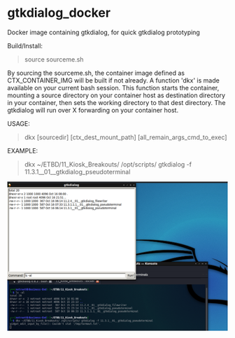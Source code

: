 # gtkdialog_docker
Docker image containing gtkdialog, for quick gtkdialog prototyping

Build/Install:
> source sourceme.sh

By sourcing the sourceme.sh, the container image defined as CTX_CONTAINER_IMG will be built if not already.  A function 'dkx' is made available on your current bash session.  This function starts the container, mounting a source directory on your container host as destination directory in your container, then sets the working directory to that dest directory.  The gtkdialog will run over X forwarding on your container host.

USAGE:
> dkx [sourcedir] [ctx_dest_mount_path] [all_remain_args_cmd_to_exec]


EXAMPLE:
> dkx ~/ETBD/11_Kiosk_Breakouts/ /opt/scripts/ gtkdialog -f 11.3.1__01__gtkdialog_pseudoterminal


![alt text](https://github.com/SYANiDE-/gtkdialog_docker/blob/master/img/2021-10-16_16-40.png)
